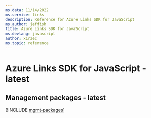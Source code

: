 ```yaml
---
ms.data: 11/14/2022
ms.service: links
description: Reference for Azure Links SDK for JavaScript
ms.author: jeffish
title: Azure Links SDK for JavaScript
ms.devlang: javascript
author: xirzec
ms.topic: reference
---
```

# Azure Links SDK for JavaScript - latest

## Management packages - latest
[!INCLUDE [mgmt-packages](links-mgmt-index.md)]